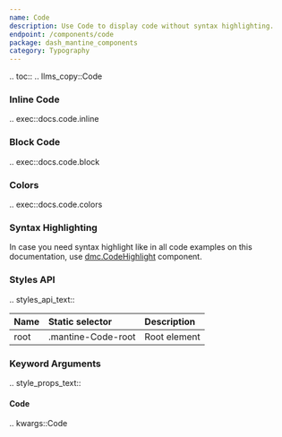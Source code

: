 ```yaml
---
name: Code
description: Use Code to display code without syntax highlighting.
endpoint: /components/code
package: dash_mantine_components
category: Typography
---
```


.. toc::
.. llms_copy::Code

### Inline Code

.. exec::docs.code.inline

### Block Code

.. exec::docs.code.block

### Colors

.. exec::docs.code.colors

### Syntax Highlighting

In case you need syntax highlight like in all code examples on this documentation, use [dmc.CodeHighlight](/components/code-highlight)
component.

### Styles API

.. styles_api_text::

| Name         | Static selector    | Description                                   |
|:-------------|:-------------------|:----------------------------------------------|
| root         | .mantine-Code-root | Root element                                  |


### Keyword Arguments
.. style_props_text::

#### Code

.. kwargs::Code
